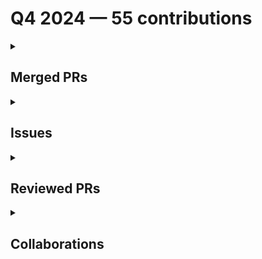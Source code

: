 # Q4 2024 — 55 contributions

<details>
  <summary><h2>Merged PRs</h2></summary>
<table style='width:100%; table-layout:fixed;'>
  <thead>
    <tr>
      <th style='width:5%;'>No.</th>
      <th style='width:20%;'>Project Name</th>
      <th style='width:20%;'>Title</th>
      <th style='width:35%;'>Description</th>
      <th style='width:20%;'>Date</th>
    </tr>
  </thead>
  <tbody>
    <tr>
      <td>1.</td>
      <td>Virtual-Coffee/virtualcoffee.io</td>
      <td><a href='https://github.com/Virtual-Coffee/virtualcoffee.io/pull/1308'>feat: Add January 2025 Challenge to the Website</a></td>
      <td>## Linked Issue

Closes #1307 

&lt;!--

If you have a pull request related to a current issue please link to that issue number.

That issue can be linked to the pull request by using the side panel in the Github UI or using the `#` symbol followed by the number of the associated issue.

To link a pull request to an issue to show that a fix is in progress and to automatically close the issue when someone merges the pull request, type the keyword &quot;Closes&quot; followed by a reference to the issue. For example, Closes #404 or Closes Virtual-Coffee/virtualcoffee.io/issues/404.

--&gt;

## Description

This PR adds January 2025 challenge (New Year, New Goal) to the website.

### Note:

Blog post link will be added once it's published on DEV. Currently, it's still a draft.

### Live Preview

**Monthly Challenge Homepage**

https://deploy-preview-1308--virtual-coffee-io.netlify.app/monthlychallenges

**January 2025 Page**

https://deploy-preview-1308--virtual-coffee-io.netlify.app/monthlychallenges/jan-2025

&lt;!--

A pull request description describes what constitutes the Pull Request and what changes you have made to the code.

It explains what you've done, including any code changes, configuration changes, migrations included, new APIs introduced, changes made to old APIs, any new workers/crons introduced in the system, copy changes, and so on. You get the gist.

A good description informs everyone that is reading it of the purpose of the pull request. This helps not just the current maintainers but anyone reading it now or in the future to understand your intent.

If the request is not complete but you want feedback use  Draft Pull Request option of the Pull request dropdown menu.

@mention individuals that you want to review the PR, and mention why. (“ @username I want to know what you think of this code.”)

--&gt;

## Methodology

&lt;!--

This section explains why the above changes were made.

Sometimes a developer feels that it's okay to write &quot;Business/Product requirement&quot; in the description. That's fine, but doing so defeats the purpose of this section.

If there is a better explanation as to why the changes were suggested, it's always good to attach a document reference link for that information.

A good &quot;Why&quot; section should explain the reasoning behind any changes.

--&gt;

## Code of Conduct

&gt; By submitting this pull request, you agree to follow our [Code of Conduct](https://virtualcoffee.io/code-of-conduct/)
</td>
      <td>2024-12-22</td>
    </tr>
    <tr>
      <td>2.</td>
      <td>Virtual-Coffee/virtualcoffee.io</td>
      <td><a href='https://github.com/Virtual-Coffee/virtualcoffee.io/pull/1303'>Add December 2024 newsletter to the website</a></td>
      <td>## Linked Issue

Closes #1301 

&lt;!--

If you have a pull request related to a current issue please link to that issue number.

That issue can be linked to the pull request by using the side panel in the Github UI or using the `#` symbol followed by the number of the associated issue.

To link a pull request to an issue to show that a fix is in progress and to automatically close the issue when someone merges the pull request, type the keyword &quot;Closes&quot; followed by a reference to the issue. For example, Closes #404 or Closes Virtual-Coffee/virtualcoffee.io/issues/404.

--&gt;

## Description

This PR adds December 2024 newsletter to the website and updates the data in the `newsletters.ts` file.

&lt;!--

A pull request description describes what constitutes the Pull Request and what changes you have made to the code.

It explains what you've done, including any code changes, configuration changes, migrations included, new APIs introduced, changes made to old APIs, any new workers/crons introduced in the system, copy changes, and so on. You get the gist.

A good description informs everyone that is reaading it of the purpose of the pull request. This helps not just the current maintainers but anyone reading it now or in the future to understand your intent.

If the request is not complete but you want feedback use  Draft Pull Request option of the Pull request dropdown menu.

@mention individuals that you want to review the PR, and mention why. (“ @username I want to know what you think of this code.”)

--&gt;

## Methodology

&lt;!--

This section explains why the above changes explained were done.

Sometimes a developer feels that it's okay to write &quot;Business/Product requirement&quot; in the description. That's fine, but doing so defeats the purpose of this section.

If there is a better explanation as to why the changes were suggested, it's always good to attach a document reference link for that information.

A good &quot;Why&quot; section should explain the reasoning behind any changes.

--&gt;

## Code of Conduct

&gt; By submitting this pull request, you agree to follow our [Code of Conduct](https://virtualcoffee.io/code-of-conduct/)
</td>
      <td>2024-12-11</td>
    </tr>
    <tr>
      <td>3.</td>
      <td>Virtual-Coffee/VC-Community-Docs</td>
      <td><a href='https://github.com/Virtual-Coffee/VC-Community-Docs/pull/451'>docs: Update the docs for "Blogging" challenge</a></td>
      <td>## Linked Issue

Closes #450 

&lt;!--

If you have a pull request related to a current issue please link to that issue number.

That issue can be linked to the pull request by using the side panel in the Github UI or using the `#` symbol followed by the number of the associated issue.

To link a pull request to an issue to show that a fix is in progress and to automatically close the issue when someone merges the pull request, type the keyword &quot;Closes&quot; followed by a reference to the issue. For example, Closes #404 or Closes Virtual-Coffee/virtualcoffee.io/issues/404.

--&gt;

## Description

This PR updates the documentation of &quot;Blogging&quot; challenge.

&lt;!--

A pull request description describes what constitutes the Pull Request and what changes you have made to the code.

It explains what you've done, including any code changes, configuration changes, migrations included, new APIs introduced, changes made to old APIs, any new workers/crons introduced in the system, copy changes, and so on. You get the gist.

A good description informs everyone that is reaading it of the purpose of the pull request. This helps not just the current maintainers but anyone reading it now or in the future to understand your intent.

If the request is not complete but you want feedback use  Draft Pull Request option of the Pull request dropdown menu.

@mention individuals that you want to review the PR, and mention why. (“ @username I want to know what you think of this code.”)

--&gt;

## Methodology

&lt;!--

This section explains why the above changes explained were done.

Sometimes a developer feels that it's okay to write &quot;Business/Product requirement&quot; in the description. That's fine, but doing so defeats the purpose of this section.

If there is a better explanation as to why the changes were suggested, it's always good to attach a document reference link for that information.

A good &quot;Why&quot; section should explain the reasoning behind any changes.

--&gt;

## Code of Conduct

&gt; By submitting this pull request, you agree to follow our [Code of Conduct](https://virtualcoffee.io/code-of-conduct/)
</td>
      <td>2024-12-11</td>
    </tr>
    <tr>
      <td>4.</td>
      <td>Virtual-Coffee/virtualcoffee.io</td>
      <td><a href='https://github.com/Virtual-Coffee/virtualcoffee.io/pull/1296'>feat: Add December 2024 Challenge to the Website</a></td>
      <td>## Linked Issue

Closes #1295 

&lt;!--

If you have a pull request related to a current issue please link to that issue number.

That issue can be linked to the pull request by using the side panel in the Github UI or using the `#` symbol followed by the number of the associated issue.

To link a pull request to an issue to show that a fix is in progress and to automatically close the issue when someone merges the pull request, type the keyword &quot;Closes&quot; followed by a reference to the issue. For example, Closes #404 or Closes Virtual-Coffee/virtualcoffee.io/issues/404.

--&gt;

## Description

This PR adds December 2024 challenge (Creative Community Challenge) to the website.

### Note:

Blog post link will be added once it's published on DEV. Currently, it's still a draft.

### Live Preview

**Monthly Challenge Homepage**

https://deploy-preview-1296--virtual-coffee-io.netlify.app/monthlychallenges

**December 2024 Page**

https://deploy-preview-1296--virtual-coffee-io.netlify.app/monthlychallenges/dec-2024

&lt;!--

A pull request description describes what constitutes the Pull Request and what changes you have made to the code.

It explains what you've done, including any code changes, configuration changes, migrations included, new APIs introduced, changes made to old APIs, any new workers/crons introduced in the system, copy changes, and so on. You get the gist.

A good description informs everyone that is reaading it of the purpose of the pull request. This helps not just the current maintainers but anyone reading it now or in the future to understand your intent.

If the request is not complete but you want feedback use  Draft Pull Request option of the Pull request dropdown menu.

@mention individuals that you want to review the PR, and mention why. (“ @username I want to know what you think of this code.”)

--&gt;

## Methodology

&lt;!--

This section explains why the above changes explained were done.

Sometimes a developer feels that it's okay to write &quot;Business/Product requirement&quot; in the description. That's fine, but doing so defeats the purpose of this section.

If there is a better explanation as to why the changes were suggested, it's always good to attach a document reference link for that information.

A good &quot;Why&quot; section should explain the reasoning behind any changes.

--&gt;

## Code of Conduct

&gt; By submitting this pull request, you agree to follow our [Code of Conduct](https://virtualcoffee.io/code-of-conduct/)
</td>
      <td>2024-11-29</td>
    </tr>
    <tr>
      <td>5.</td>
      <td>Virtual-Coffee/virtualcoffee.io</td>
      <td><a href='https://github.com/Virtual-Coffee/virtualcoffee.io/pull/1291'>Add November 2024 newsletter to the website</a></td>
      <td>## Linked Issue

Closes #1290 

&lt;!--

If you have a pull request related to a current issue please link to that issue number.

That issue can be linked to the pull request by using the side panel in the Github UI or using the `#` symbol followed by the number of the associated issue.

To link a pull request to an issue to show that a fix is in progress and to automatically close the issue when someone merges the pull request, type the keyword &quot;Closes&quot; followed by a reference to the issue. For example, Closes #404 or Closes Virtual-Coffee/virtualcoffee.io/issues/404.

--&gt;

## Description

This PR adds November 2024 newsletter to the website and updates the data in the `newsletters.ts` file.

&lt;!--

A pull request description describes what constitutes the Pull Request and what changes you have made to the code.

It explains what you've done, including any code changes, configuration changes, migrations included, new APIs introduced, changes made to old APIs, any new workers/crons introduced in the system, copy changes, and so on. You get the gist.

A good description informs everyone that is reaading it of the purpose of the pull request. This helps not just the current maintainers but anyone reading it now or in the future to understand your intent.

If the request is not complete but you want feedback use  Draft Pull Request option of the Pull request dropdown menu.

@mention individuals that you want to review the PR, and mention why. (“ @username I want to know what you think of this code.”)

--&gt;

## Methodology

&lt;!--

This section explains why the above changes explained were done.

Sometimes a developer feels that it's okay to write &quot;Business/Product requirement&quot; in the description. That's fine, but doing so defeats the purpose of this section.

If there is a better explanation as to why the changes were suggested, it's always good to attach a document reference link for that information.

A good &quot;Why&quot; section should explain the reasoning behind any changes.

--&gt;

## Code of Conduct

&gt; By submitting this pull request, you agree to follow our [Code of Conduct](https://virtualcoffee.io/code-of-conduct/)
</td>
      <td>2024-11-11</td>
    </tr>
    <tr>
      <td>6.</td>
      <td>Virtual-Coffee/VC-Community-Docs</td>
      <td><a href='https://github.com/Virtual-Coffee/VC-Community-Docs/pull/448'>docs: Update the docs for "VC Hacktoberfest Initiative" challenge</a></td>
      <td>## Linked Issue

Closes #447 

&lt;!--

If you have a pull request related to a current issue please link to that issue number.

That issue can be linked to the pull request by using the side panel in the Github UI or using the `#` symbol followed by the number of the associated issue.

To link a pull request to an issue to show that a fix is in progress and to automatically close the issue when someone merges the pull request, type the keyword &quot;Closes&quot; followed by a reference to the issue. For example, Closes #404 or Closes Virtual-Coffee/virtualcoffee.io/issues/404.

--&gt;

## Description

This PR updates the documentation of &quot;VC Hacktoberfest Initiative&quot; challenge.

&lt;!--

A pull request description describes what constitutes the Pull Request and what changes you have made to the code.

It explains what you've done, including any code changes, configuration changes, migrations included, new APIs introduced, changes made to old APIs, any new workers/crons introduced in the system, copy changes, and so on. You get the gist.

A good description informs everyone that is reaading it of the purpose of the pull request. This helps not just the current maintainers but anyone reading it now or in the future to understand your intent.

If the request is not complete but you want feedback use  Draft Pull Request option of the Pull request dropdown menu.

@mention individuals that you want to review the PR, and mention why. (“ @username I want to know what you think of this code.”)

--&gt;

## Methodology

&lt;!--

This section explains why the above changes explained were done.

Sometimes a developer feels that it's okay to write &quot;Business/Product requirement&quot; in the description. That's fine, but doing so defeats the purpose of this section.

If there is a better explanation as to why the changes were suggested, it's always good to attach a document reference link for that information.

A good &quot;Why&quot; section should explain the reasoning behind any changes.

--&gt;

## Code of Conduct

&gt; By submitting this pull request, you agree to follow our [Code of Conduct](https://virtualcoffee.io/code-of-conduct/)
</td>
      <td>2024-10-31</td>
    </tr>
    <tr>
      <td>7.</td>
      <td>Virtual-Coffee/VC-Community-Docs</td>
      <td><a href='https://github.com/Virtual-Coffee/VC-Community-Docs/pull/446'>docs: Update the facilitators docs</a></td>
      <td>## Linked Issue

Closes #438 

&lt;!--

If you have a pull request related to a current issue please link to that issue number.

That issue can be linked to the pull request by using the side panel in the Github UI or using the `#` symbol followed by the number of the associated issue.

To link a pull request to an issue to show that a fix is in progress and to automatically close the issue when someone merges the pull request, type the keyword &quot;Closes&quot; followed by a reference to the issue. For example, Closes #404 or Closes Virtual-Coffee/virtualcoffee.io/issues/404.

--&gt;

## Description

This PR updates the facilitator docs by updating the instructions to add challenge pages to the website.

&lt;!--

A pull request description describes what constitutes the Pull Request and what changes you have made to the code.

It explains what you've done, including any code changes, configuration changes, migrations included, new APIs introduced, changes made to old APIs, any new workers/crons introduced in the system, copy changes, and so on. You get the gist.

A good description informs everyone that is reaading it of the purpose of the pull request. This helps not just the current maintainers but anyone reading it now or in the future to understand your intent.

If the request is not complete but you want feedback use  Draft Pull Request option of the Pull request dropdown menu.

@mention individuals that you want to review the PR, and mention why. (“ @username I want to know what you think of this code.”)

--&gt;

## Methodology

&lt;!--

This section explains why the above changes explained were done.

Sometimes a developer feels that it's okay to write &quot;Business/Product requirement&quot; in the description. That's fine, but doing so defeats the purpose of this section.

If there is a better explanation as to why the changes were suggested, it's always good to attach a document reference link for that information.

A good &quot;Why&quot; section should explain the reasoning behind any changes.

--&gt;

## Code of Conduct

&gt; By submitting this pull request, you agree to follow our [Code of Conduct](https://virtualcoffee.io/code-of-conduct/)
</td>
      <td>2024-10-31</td>
    </tr>
    <tr>
      <td>8.</td>
      <td>Virtual-Coffee/VC-Community-Docs</td>
      <td><a href='https://github.com/Virtual-Coffee/VC-Community-Docs/pull/445'>docs: Update the docs for "Preptember" challenge</a></td>
      <td>## Linked Issue

Closes #444 

&lt;!--

If you have a pull request related to a current issue please link to that issue number.

That issue can be linked to the pull request by using the side panel in the Github UI or using the `#` symbol followed by the number of the associated issue.

To link a pull request to an issue to show that a fix is in progress and to automatically close the issue when someone merges the pull request, type the keyword &quot;Closes&quot; followed by a reference to the issue. For example, Closes #404 or Closes Virtual-Coffee/virtualcoffee.io/issues/404.

--&gt;

## Description

This PR updates the documentation for Preptember challenge.

&lt;!--

A pull request description describes what constitutes the Pull Request and what changes you have made to the code.

It explains what you've done, including any code changes, configuration changes, migrations included, new APIs introduced, changes made to old APIs, any new workers/crons introduced in the system, copy changes, and so on. You get the gist.

A good description informs everyone that is reaading it of the purpose of the pull request. This helps not just the current maintainers but anyone reading it now or in the future to understand your intent.

If the request is not complete but you want feedback use  Draft Pull Request option of the Pull request dropdown menu.

@mention individuals that you want to review the PR, and mention why. (“ @username I want to know what you think of this code.”)

--&gt;

## Methodology

&lt;!--

This section explains why the above changes explained were done.

Sometimes a developer feels that it's okay to write &quot;Business/Product requirement&quot; in the description. That's fine, but doing so defeats the purpose of this section.

If there is a better explanation as to why the changes were suggested, it's always good to attach a document reference link for that information.

A good &quot;Why&quot; section should explain the reasoning behind any changes.

--&gt;

## Code of Conduct

&gt; By submitting this pull request, you agree to follow our [Code of Conduct](https://virtualcoffee.io/code-of-conduct/)
</td>
      <td>2024-10-31</td>
    </tr>
    <tr>
      <td>9.</td>
      <td>Virtual-Coffee/VC-Community-Docs</td>
      <td><a href='https://github.com/Virtual-Coffee/VC-Community-Docs/pull/443'>docs: Add "Month of Feedback" challenge</a></td>
      <td>## Linked Issue

Closes #324 

&lt;!--

If you have a pull request related to a current issue please link to that issue number.

That issue can be linked to the pull request by using the side panel in the Github UI or using the `#` symbol followed by the number of the associated issue.

To link a pull request to an issue to show that a fix is in progress and to automatically close the issue when someone merges the pull request, type the keyword &quot;Closes&quot; followed by a reference to the issue. For example, Closes #404 or Closes Virtual-Coffee/virtualcoffee.io/issues/404.

--&gt;

## Description

This PR adds the documentation for the &quot;Month of Feedback&quot; challenge.

&lt;!--

A pull request description describes what constitutes the Pull Request and what changes you have made to the code.

It explains what you've done, including any code changes, configuration changes, migrations included, new APIs introduced, changes made to old APIs, any new workers/crons introduced in the system, copy changes, and so on. You get the gist.

A good description informs everyone that is reaading it of the purpose of the pull request. This helps not just the current maintainers but anyone reading it now or in the future to understand your intent.

If the request is not complete but you want feedback use  Draft Pull Request option of the Pull request dropdown menu.

@mention individuals that you want to review the PR, and mention why. (“ @username I want to know what you think of this code.”)

--&gt;

## Methodology

&lt;!--

This section explains why the above changes explained were done.

Sometimes a developer feels that it's okay to write &quot;Business/Product requirement&quot; in the description. That's fine, but doing so defeats the purpose of this section.

If there is a better explanation as to why the changes were suggested, it's always good to attach a document reference link for that information.

A good &quot;Why&quot; section should explain the reasoning behind any changes.

--&gt;

## Code of Conduct

&gt; By submitting this pull request, you agree to follow our [Code of Conduct](https://virtualcoffee.io/code-of-conduct/)
</td>
      <td>2024-10-30</td>
    </tr>
    <tr>
      <td>10.</td>
      <td>Virtual-Coffee/VC-Community-Docs</td>
      <td><a href='https://github.com/Virtual-Coffee/VC-Community-Docs/pull/442'>docs: Add "Pairing" challenge</a></td>
      <td>## Linked Issue

Relates to #324 

&lt;!--

If you have a pull request related to a current issue please link to that issue number.

That issue can be linked to the pull request by using the side panel in the Github UI or using the `#` symbol followed by the number of the associated issue.

To link a pull request to an issue to show that a fix is in progress and to automatically close the issue when someone merges the pull request, type the keyword &quot;Closes&quot; followed by a reference to the issue. For example, Closes #404 or Closes Virtual-Coffee/virtualcoffee.io/issues/404.

--&gt;

## Description

This PR adds the documentation for the &quot;Pairing&quot; challenge.

&lt;!--

A pull request description describes what constitutes the Pull Request and what changes you have made to the code.

It explains what you've done, including any code changes, configuration changes, migrations included, new APIs introduced, changes made to old APIs, any new workers/crons introduced in the system, copy changes, and so on. You get the gist.

A good description informs everyone that is reaading it of the purpose of the pull request. This helps not just the current maintainers but anyone reading it now or in the future to understand your intent.

If the request is not complete but you want feedback use  Draft Pull Request option of the Pull request dropdown menu.

@mention individuals that you want to review the PR, and mention why. (“ @username I want to know what you think of this code.”)

--&gt;

## Methodology

&lt;!--

This section explains why the above changes explained were done.

Sometimes a developer feels that it's okay to write &quot;Business/Product requirement&quot; in the description. That's fine, but doing so defeats the purpose of this section.

If there is a better explanation as to why the changes were suggested, it's always good to attach a document reference link for that information.

A good &quot;Why&quot; section should explain the reasoning behind any changes.

--&gt;

## Code of Conduct

&gt; By submitting this pull request, you agree to follow our [Code of Conduct](https://virtualcoffee.io/code-of-conduct/)
</td>
      <td>2024-10-30</td>
    </tr>
    <tr>
      <td>11.</td>
      <td>Virtual-Coffee/VC-Community-Docs</td>
      <td><a href='https://github.com/Virtual-Coffee/VC-Community-Docs/pull/441'>docs: Add "Creating Audio/Visual Content" challenge</a></td>
      <td>## Linked Issue

Relates to #324

&lt;!--

If you have a pull request related to a current issue please link to that issue number.

That issue can be linked to the pull request by using the side panel in the Github UI or using the `#` symbol followed by the number of the associated issue.

To link a pull request to an issue to show that a fix is in progress and to automatically close the issue when someone merges the pull request, type the keyword &quot;Closes&quot; followed by a reference to the issue. For example, Closes #404 or Closes Virtual-Coffee/virtualcoffee.io/issues/404.

--&gt;

## Description

This PR adds the documentation for the &quot;Creating Audio/Visual Content&quot; challenge.

&lt;!--

A pull request description describes what constitutes the Pull Request and what changes you have made to the code.

It explains what you've done, including any code changes, configuration changes, migrations included, new APIs introduced, changes made to old APIs, any new workers/crons introduced in the system, copy changes, and so on. You get the gist.

A good description informs everyone that is reaading it of the purpose of the pull request. This helps not just the current maintainers but anyone reading it now or in the future to understand your intent.

If the request is not complete but you want feedback use  Draft Pull Request option of the Pull request dropdown menu.

@mention individuals that you want to review the PR, and mention why. (“ @username I want to know what you think of this code.”)

--&gt;

## Methodology

&lt;!--

This section explains why the above changes explained were done.

Sometimes a developer feels that it's okay to write &quot;Business/Product requirement&quot; in the description. That's fine, but doing so defeats the purpose of this section.

If there is a better explanation as to why the changes were suggested, it's always good to attach a document reference link for that information.

A good &quot;Why&quot; section should explain the reasoning behind any changes.

--&gt;

## Code of Conduct

&gt; By submitting this pull request, you agree to follow our [Code of Conduct](https://virtualcoffee.io/code-of-conduct/)
</td>
      <td>2024-10-30</td>
    </tr>
    <tr>
      <td>12.</td>
      <td>Virtual-Coffee/VC-Community-Docs</td>
      <td><a href='https://github.com/Virtual-Coffee/VC-Community-Docs/pull/440'>docs: Add "Mid-Year Check-In" challenge</a></td>
      <td>## Linked Issue

Relates to #324 

&lt;!--

If you have a pull request related to a current issue please link to that issue number.

That issue can be linked to the pull request by using the side panel in the Github UI or using the `#` symbol followed by the number of the associated issue.

To link a pull request to an issue to show that a fix is in progress and to automatically close the issue when someone merges the pull request, type the keyword &quot;Closes&quot; followed by a reference to the issue. For example, Closes #404 or Closes Virtual-Coffee/virtualcoffee.io/issues/404.

--&gt;

## Description

This PR adds the documentation for the &quot;Mid-Year Check-In&quot; challenge.

&lt;!--

A pull request description describes what constitutes the Pull Request and what changes you have made to the code.

It explains what you've done, including any code changes, configuration changes, migrations included, new APIs introduced, changes made to old APIs, any new workers/crons introduced in the system, copy changes, and so on. You get the gist.

A good description informs everyone that is reaading it of the purpose of the pull request. This helps not just the current maintainers but anyone reading it now or in the future to understand your intent.

If the request is not complete but you want feedback use  Draft Pull Request option of the Pull request dropdown menu.

@mention individuals that you want to review the PR, and mention why. (“ @username I want to know what you think of this code.”)

--&gt;

## Methodology

&lt;!--

This section explains why the above changes explained were done.

Sometimes a developer feels that it's okay to write &quot;Business/Product requirement&quot; in the description. That's fine, but doing so defeats the purpose of this section.

If there is a better explanation as to why the changes were suggested, it's always good to attach a document reference link for that information.

A good &quot;Why&quot; section should explain the reasoning behind any changes.

--&gt;

## Code of Conduct

&gt; By submitting this pull request, you agree to follow our [Code of Conduct](https://virtualcoffee.io/code-of-conduct/)
</td>
      <td>2024-10-30</td>
    </tr>
    <tr>
      <td>13.</td>
      <td>Virtual-Coffee/virtualcoffee.io</td>
      <td><a href='https://github.com/Virtual-Coffee/virtualcoffee.io/pull/1286'>feat: Add November 2024 Challenge to the Website</a></td>
      <td>## Linked Issue

Closes #1285 

&lt;!--

If you have a pull request related to a current issue please link to that issue number.

That issue can be linked to the pull request by using the side panel in the Github UI or using the `#` symbol followed by the number of the associated issue.

To link a pull request to an issue to show that a fix is in progress and to automatically close the issue when someone merges the pull request, type the keyword &quot;Closes&quot; followed by a reference to the issue. For example, Closes #404 or Closes Virtual-Coffee/virtualcoffee.io/issues/404.

--&gt;

## Description

This PR adds November 2024 challenge (Blogging Challenge) to the website.

### Live Preview

**Challenge Homepage**

https://deploy-preview-1286--virtual-coffee-io.netlify.app/monthlychallenges

**Challenge Page**

https://deploy-preview-1286--virtual-coffee-io.netlify.app/monthlychallenges/nov-2024

&lt;!--

A pull request description describes what constitutes the Pull Request and what changes you have made to the code.

It explains what you've done, including any code changes, configuration changes, migrations included, new APIs introduced, changes made to old APIs, any new workers/crons introduced in the system, copy changes, and so on. You get the gist.

A good description informs everyone that is reaading it of the purpose of the pull request. This helps not just the current maintainers but anyone reading it now or in the future to understand your intent.

If the request is not complete but you want feedback use  Draft Pull Request option of the Pull request dropdown menu.

@mention individuals that you want to review the PR, and mention why. (“ @username I want to know what you think of this code.”)

--&gt;

## Methodology

&lt;!--

This section explains why the above changes explained were done.

Sometimes a developer feels that it's okay to write &quot;Business/Product requirement&quot; in the description. That's fine, but doing so defeats the purpose of this section.

If there is a better explanation as to why the changes were suggested, it's always good to attach a document reference link for that information.

A good &quot;Why&quot; section should explain the reasoning behind any changes.

--&gt;

## Code of Conduct

&gt; By submitting this pull request, you agree to follow our [Code of Conduct](https://virtualcoffee.io/code-of-conduct/)
</td>
      <td>2024-10-29</td>
    </tr>
    <tr>
      <td>14.</td>
      <td>mautic/low-no-code</td>
      <td><a href='https://github.com/mautic/low-no-code/pull/81'>feat: Add Ayu Adiati's contribution to 2024.md</a></td>
      <td>## Description

This PR adds Ayu Adiati's contribution of updating the content on the communication channels page.

## Linked Issue

Closes #25 </td>
      <td>2024-10-28</td>
    </tr>
    <tr>
      <td>15.</td>
      <td>Virtual-Coffee/virtualcoffee.io</td>
      <td><a href='https://github.com/Virtual-Coffee/virtualcoffee.io/pull/1275'>Add October 2024 newsletter to the website</a></td>
      <td>## Linked Issue

Closes #1274 

&lt;!--

If you have a pull request related to a current issue please link to that issue number.

That issue can be linked to the pull request by using the side panel in the Github UI or using the `#` symbol followed by the number of the associated issue.

To link a pull request to an issue to show that a fix is in progress and to automatically close the issue when someone merges the pull request, type the keyword &quot;Closes&quot; followed by a reference to the issue. For example, Closes #404 or Closes Virtual-Coffee/virtualcoffee.io/issues/404.

--&gt;

## Description

This PR adds October 2024 newsletter to the website and updates the data in the `newsletters.ts` file.

&lt;!--

A pull request description describes what constitutes the Pull Request and what changes you have made to the code.

It explains what you've done, including any code changes, configuration changes, migrations included, new APIs introduced, changes made to old APIs, any new workers/crons introduced in the system, copy changes, and so on. You get the gist.

A good description informs everyone that is reaading it of the purpose of the pull request. This helps not just the current maintainers but anyone reading it now or in the future to understand your intent.

If the request is not complete but you want feedback use  Draft Pull Request option of the Pull request dropdown menu.

@mention individuals that you want to review the PR, and mention why. (“ @username I want to know what you think of this code.”)

--&gt;

## Methodology

&lt;!--

This section explains why the above changes explained were done.

Sometimes a developer feels that it's okay to write &quot;Business/Product requirement&quot; in the description. That's fine, but doing so defeats the purpose of this section.

If there is a better explanation as to why the changes were suggested, it's always good to attach a document reference link for that information.

A good &quot;Why&quot; section should explain the reasoning behind any changes.

--&gt;

## Code of Conduct

&gt; By submitting this pull request, you agree to follow our [Code of Conduct](https://virtualcoffee.io/code-of-conduct/)
</td>
      <td>2024-10-17</td>
    </tr>
    <tr>
      <td>16.</td>
      <td>Virtual-Coffee/virtualcoffee.io</td>
      <td><a href='https://github.com/Virtual-Coffee/virtualcoffee.io/pull/1269'>feat: Add Hacktoberfest 2024 badge</a></td>
      <td>## Linked Issue

#1240

&lt;!--

If you have a pull request related to a current issue please link to that issue number.

That issue can be linked to the pull request by using the side panel in the Github UI or using the `#` symbol followed by the number of the associated issue.

To link a pull request to an issue to show that a fix is in progress and to automatically close the issue when someone merges the pull request, type the keyword &quot;Closes&quot; followed by a reference to the issue. For example, Closes #404 or Closes Virtual-Coffee/virtualcoffee.io/issues/404.

--&gt;

## Description

This PR adds Hacktoberfest 2024 badge to Ayu Adiati's profile.

&lt;!--

A pull request description describes what constitutes the Pull Request and what changes you have made to the code.

It explains what you've done, including any code changes, configuration changes, migrations included, new APIs introduced, changes made to old APIs, any new workers/crons introduced in the system, copy changes, and so on. You get the gist.

A good description informs everyone that is reaading it of the purpose of the pull request. This helps not just the current maintainers but anyone reading it now or in the future to understand your intent.

If the request is not complete but you want feedback use  Draft Pull Request option of the Pull request dropdown menu.

@mention individuals that you want to review the PR, and mention why. (“ @username I want to know what you think of this code.”)

--&gt;

## Methodology

&lt;!--

This section explains why the above changes explained were done.

Sometimes a developer feels that it's okay to write &quot;Business/Product requirement&quot; in the description. That's fine, but doing so defeats the purpose of this section.

If there is a better explanation as to why the changes were suggested, it's always good to attach a document reference link for that information.

A good &quot;Why&quot; section should explain the reasoning behind any changes.

--&gt;

## Code of Conduct

&gt; By submitting this pull request, you agree to follow our [Code of Conduct](https://virtualcoffee.io/code-of-conduct/)
</td>
      <td>2024-10-10</td>
    </tr>
    <tr>
      <td>17.</td>
      <td>Virtual-Coffee/virtualcoffee.io</td>
      <td><a href='https://github.com/Virtual-Coffee/virtualcoffee.io/pull/1239'>fix: Update Slack channels for VCHI in the challenge page</a></td>
      <td>## Linked Issue

Fixes #1238 

&lt;!--

If you have a pull request related to a current issue please link to that issue number.

That issue can be linked to the pull request by using the side panel in the Github UI or using the `#` symbol followed by the number of the associated issue.

To link a pull request to an issue to show that a fix is in progress and to automatically close the issue when someone merges the pull request, type the keyword &quot;Closes&quot; followed by a reference to the issue. For example, Closes #404 or Closes Virtual-Coffee/virtualcoffee.io/issues/404.

--&gt;

## Description

This PR updates Slack channels that we will use during VCHI challenge.

&lt;!--

A pull request description describes what constitutes the Pull Request and what changes you have made to the code.

It explains what you've done, including any code changes, configuration changes, migrations included, new APIs introduced, changes made to old APIs, any new workers/crons introduced in the system, copy changes, and so on. You get the gist.

A good description informs everyone that is reaading it of the purpose of the pull request. This helps not just the current maintainers but anyone reading it now or in the future to understand your intent.

If the request is not complete but you want feedback use  Draft Pull Request option of the Pull request dropdown menu.

@mention individuals that you want to review the PR, and mention why. (“ @username I want to know what you think of this code.”)

--&gt;

## Methodology

&lt;!--

This section explains why the above changes explained were done.

Sometimes a developer feels that it's okay to write &quot;Business/Product requirement&quot; in the description. That's fine, but doing so defeats the purpose of this section.

If there is a better explanation as to why the changes were suggested, it's always good to attach a document reference link for that information.

A good &quot;Why&quot; section should explain the reasoning behind any changes.

--&gt;

## Code of Conduct

&gt; By submitting this pull request, you agree to follow our [Code of Conduct](https://virtualcoffee.io/code-of-conduct/)
</td>
      <td>2024-10-02</td>
    </tr>
  </tbody>
</table>
</details>

<details>
  <summary><h2>Issues</h2></summary>
<table style='width:100%; table-layout:fixed;'>
  <thead>
    <tr>
      <th style='width:5%;'>No.</th>
      <th style='width:20%;'>Project Name</th>
      <th style='width:20%;'>Title</th>
      <th style='width:35%;'>Description</th>
      <th style='width:20%;'>Date</th>
    </tr>
  </thead>
  <tbody>
    <tr>
      <td>1.</td>
      <td>Virtual-Coffee/VC-Community-Docs</td>
      <td><a href='https://github.com/Virtual-Coffee/VC-Community-Docs/issues/456'>Fix: Markdown and structure for monthly challenge docs </a></td>
      <td>## Description

As our docs for monthly challenges is getting longer, it needs to have more structure and follow the best practice of Markdown. Also, they start to throw Markdown warnings on VSCode.

## Suggested Solution

- Fix the Markdown as much as possible to follow the best practice.
- Fix the structure of the whole monthly challenge docs to get it ready for Docusaurus.</td>
      <td>2024-12-23</td>
    </tr>
    <tr>
      <td>2.</td>
      <td>Virtual-Coffee/VC-Community-Docs</td>
      <td><a href='https://github.com/Virtual-Coffee/VC-Community-Docs/issues/455'>Add maintainers responsibilities to the README </a></td>
      <td>### Is there an existing issue for this?

- [X] I have searched the existing issues

### Context for documentation change

Based on the last townhall meeting, there are changes in the maintainers responsibilities. We've announced this on townhall and Slack, but it will be helpful if we add these to our docs.

### Proposed solution

Add maintainers duty and responsibilities to the README. I'm thinking to adjust the structure as below:

```markdown
# Virtual Coffee Community Building Resources
    ## About Virtual Coffee
    ## Maintainers
    ## Team Leads
    ## Quick Links
```

The rest will remain the same.

### Resources that can help

_No response_

### Collaborators

@Virtual-Coffee/maintainers any thoughts on this?

### Code of Conduct

- [X] I've read the Code of Conduct and understand my responsibilities as a member of the Virtual Coffee community</td>
      <td>2024-12-23</td>
    </tr>
    <tr>
      <td>3.</td>
      <td>Virtual-Coffee/VC-Community-Docs</td>
      <td><a href='https://github.com/Virtual-Coffee/VC-Community-Docs/issues/454'>Feat: Add Docusaurus</a></td>
      <td>## Description

As per conversation with @BekahHW, it'd be great to have our community docs live in a documentation platform, such as [Docusaurus](https://docusaurus.io/). This way, our docs can have more structure, and it would be easy to access by members and public. Eventually, we will link this to our website for more expose.

The reason of using Docusaurus is it has regular updates, it's been used by many big projects, and it has a strong community in case we need more information.

## Suggested Solution

Install and add content to Docusaurus.</td>
      <td>2024-12-23</td>
    </tr>
    <tr>
      <td>4.</td>
      <td>Virtual-Coffee/virtualcoffee.io</td>
      <td><a href='https://github.com/Virtual-Coffee/virtualcoffee.io/issues/1309'>Bug: Local preview for resources leads to 404 </a></td>
      <td>### Is there an existing issue for this?

- [X] I have searched the existing issues

### What happened?

When navigating between pages locally in the resources, they all lead to 404.

This happens because the link should be `http://localhost:9000/resources/{page}`. However, as resources lives in the `content` folder, whenever we navigate to a page, the link will go to `http://localhost:9000/content/resources/{page}`.

I attached here the screen recording of local preview.

**Note:** Please be informed that this only happens for the `resources` folder. It doesn't affect the `members` and `newsletters` folders that also live in the `content` folder. 

### Steps To Reproduce

1. Run the project locally with `pnpm dev`.
2. Once it's ready, go to `http://localhost:9000/resources`.
3. Click the link to any page to open it.
4. You will get 404.

### What browsers are you seeing the problem on?

Chrome

### Environment

```markdown
- OS:
- Node:
- pnpm:
```


### Anything else?


https://github.com/user-attachments/assets/ae4d3333-f8f3-4d2d-bd4e-62d428da071b



### Code of Conduct

- [X] I've read the Code of Conduct and understand my responsibilities as a member of the Virtual Coffee community</td>
      <td>2024-12-23</td>
    </tr>
    <tr>
      <td>5.</td>
      <td>Virtual-Coffee/virtualcoffee.io</td>
      <td><a href='https://github.com/Virtual-Coffee/virtualcoffee.io/issues/1307'>Add January 2025 Challenge to the Website </a></td>
      <td>The January monthly challenge is the &quot;New Year, New Goal&quot;. We need to change the monthly challenge page of the site.</td>
      <td>2024-12-22</td>
    </tr>
    <tr>
      <td>6.</td>
      <td>Virtual-Coffee/virtualcoffee.io</td>
      <td><a href='https://github.com/Virtual-Coffee/virtualcoffee.io/issues/1301'>Add December 2024 newsletter to the website</a></td>
      <td>## Description

Every month, we try to get the newsletter up on the site within a week of emailing it. Currently, we're moving them over &quot;by hand.&quot;

## Steps to Update

In the code base, navigate to `content &gt; newsletters` and create a new file `2024-12.jsx`.
You can look at the existing newsletters as a template.

Make sure to add it to the index by following the steps in the [&quot;Newsletters&quot; section in our README](https://github.com/Virtual-Coffee/virtualcoffee.io#newsletters) and update the content accordingly based on our email newsletter.
</td>
      <td>2024-12-11</td>
    </tr>
    <tr>
      <td>7.</td>
      <td>Virtual-Coffee/VC-Community-Docs</td>
      <td><a href='https://github.com/Virtual-Coffee/VC-Community-Docs/issues/450'>docs: Update the November 2024 challenge documentation</a></td>
      <td>As the November 2024 challenge has ended, we need to update the documentation.</td>
      <td>2024-12-11</td>
    </tr>
    <tr>
      <td>8.</td>
      <td>Virtual-Coffee/virtualcoffee.io</td>
      <td><a href='https://github.com/Virtual-Coffee/virtualcoffee.io/issues/1295'>Add December 2024 Challenge to the Website</a></td>
      <td>The December monthly challenge is the &quot;Creative Community Challenge&quot;. We need to change the monthly challenge page of the site.</td>
      <td>2024-11-29</td>
    </tr>
    <tr>
      <td>9.</td>
      <td>Virtual-Coffee/virtualcoffee.io</td>
      <td><a href='https://github.com/Virtual-Coffee/virtualcoffee.io/issues/1290'>Add November 2024 newsletter to the website</a></td>
      <td>## Description

Every month, we try to get the newsletter up on the site within a week of emailing it. Currently, we're moving them over &quot;by hand.&quot;

## Steps to Update

In the code base, navigate to `content &gt; newsletters` and create a new file `2024-11.jsx`.
You can look at the existing newsletters as a template.

Make sure to add it to the index by following the steps in the [&quot;Newsletters&quot; section in our README](https://github.com/Virtual-Coffee/virtualcoffee.io#newsletters) and update the content accordingly based on our email newsletter.
</td>
      <td>2024-11-11</td>
    </tr>
    <tr>
      <td>10.</td>
      <td>mautic/user-documentation</td>
      <td><a href='https://github.com/mautic/user-documentation/issues/343'>Some instructions in the "Making a PR" section on README are inline</a></td>
      <td>## Description

The instructions to make a PR in the &quot;Making a PR&quot; section on README starts from step 7 are inline. This makes people difficult to understand the instructions.

## Suggested Solution

Fix the steps to be ordered list, as line 1 - 6.</td>
      <td>2024-11-08</td>
    </tr>
    <tr>
      <td>11.</td>
      <td>Virtual-Coffee/VC-Community-Docs</td>
      <td><a href='https://github.com/Virtual-Coffee/VC-Community-Docs/issues/447'>docs: Update the October 2024 challenge documentation</a></td>
      <td>## Description

As the October 2024 challenge has ended, we need to update the documentation.</td>
      <td>2024-10-31</td>
    </tr>
    <tr>
      <td>12.</td>
      <td>Virtual-Coffee/VC-Community-Docs</td>
      <td><a href='https://github.com/Virtual-Coffee/VC-Community-Docs/issues/444'>docs: Update the September 2024 challenge documentation</a></td>
      <td>## Description

As the September 2024 challenge has ended, we need to update the documentation.</td>
      <td>2024-10-30</td>
    </tr>
    <tr>
      <td>13.</td>
      <td>Virtual-Coffee/virtualcoffee.io</td>
      <td><a href='https://github.com/Virtual-Coffee/virtualcoffee.io/issues/1285'>Add November 2024 Challenge to the Website</a></td>
      <td>The November monthly challenge is &quot;Blogging Challenge&quot; and we need to change the monthly challenge page of the site.</td>
      <td>2024-10-28</td>
    </tr>
    <tr>
      <td>14.</td>
      <td>Virtual-Coffee/virtualcoffee.io</td>
      <td><a href='https://github.com/Virtual-Coffee/virtualcoffee.io/issues/1274'>Add October 2024 newsletter to the website</a></td>
      <td>## Description

Every month, we try to get the newsletter up on the site within a week of emailing it. Currently, we're moving them over &quot;by hand.&quot;

## Steps to Update

In the code base, navigate to `content &gt; newsletters` and create a new file `2024-10.jsx`.
You can look at the existing newsletters as a template.

Make sure to add it to the index by following the steps in the [&quot;Newsletters&quot; section in our README](https://github.com/Virtual-Coffee/virtualcoffee.io#newsletters) and update the content accordingly based on our email newsletter.
</td>
      <td>2024-10-17</td>
    </tr>
    <tr>
      <td>15.</td>
      <td>OpenSource-Communities/guestbook</td>
      <td><a href='https://github.com/OpenSource-Communities/guestbook/issues/521'>Docs: Add information to write PR details </a></td>
      <td>&gt; [!IMPORTANT]
&gt; If you've worked on any issue and/or an issue with `good first issue` label in any of our [community repositories](https://docs.opensauced.pizza/contributing/opensauced-maintainers-guide/community-maintainers-guide/#opensauced-community-repositories) before, please refrain from taking this issue.
&gt; We may remove you from the assignees and not accept your pull request if you choose to proceed.

## Description

We see some contributors wrote their PR description and/or related issue in the comments, which are hidden in preview mode. This causes maintainers and the bot don't see this info when they review the PR. We need to add information to write PR details outside the comments in the PR template.

Another thing is some contributors use the example issue number in the comment and not their own. We need to clarify this.

## Suggested Solution

Below are the lines that need to be updated and how they need to be updated.

- [ ] https://github.com/open-sauced/guestbook/blob/90b5a328a17e396157a217ee67b7882bb617a098/.github/PULL_REQUEST_TEMPLATE.md?plain=1#L5-L8

   ```markdown
   &lt;!--
   Please do not leave this blank. Add your description **below** this line and **outside** of the comment tags.
   For example: This PR adds &lt;your-github-username&gt; as a contributor.
   --&gt;
   ```

- [ ]  https://github.com/open-sauced/guestbook/blob/90b5a328a17e396157a217ee67b7882bb617a098/.github/PULL_REQUEST_TEMPLATE.md?plain=1#L17-L20

   ```markdown
   &lt;!-- 
   Add your related issue **below** this line and **outside** of the comment tags.

   Please use this format to link your issue: Closes #XXX.
   Change &quot;XXX&quot; to your issue number that you can find next to your issue's title.
   
   More information about link issue: https://docs.github.com/en/free-pro-team@latest/github/managing-your-work-on-github/linking-a-pull-request-to-an-issue#linking-a-pull-request-to-an-issue-using-a-keyword 
   --&gt;
</td>
      <td>2024-10-12</td>
    </tr>
    <tr>
      <td>16.</td>
      <td>Virtual-Coffee/virtualcoffee.io</td>
      <td><a href='https://github.com/Virtual-Coffee/virtualcoffee.io/issues/1238'>fix: Slack channel(s) for October challenge</a></td>
      <td>### Is there an existing issue for this?

- [X] I have searched the existing issues

### Type of Change

Edit/Clarification on existing content

### URL of existing page

https://virtualcoffee.io/monthlychallenges/oct-2024

### Context for content change

We will use `#hacktoberfest` channel on Slack for the VCHI instead of `#open-source`.

### Proposed solution

_No response_

### Resources that can help

_No response_

### Collaborators

_No response_

### Code of Conduct

- [X] I've read the Code of Conduct and understand my responsibilities as a member of the Virtual Coffee community</td>
      <td>2024-10-02</td>
    </tr>
  </tbody>
</table>
</details>

<details>
  <summary><h2>Reviewed PRs</h2></summary>
No contribution in this quarter.
</details>

<details>
  <summary><h2>Collaborations</h2></summary>
<table style='width:100%; table-layout:fixed;'>
  <thead>
    <tr>
      <th style='width:5%;'>No.</th>
      <th style='width:20%;'>Project Name</th>
      <th style='width:20%;'>Title</th>
      <th style='width:35%;'>Description</th>
      <th style='width:20%;'>Date</th>
    </tr>
  </thead>
  <tbody>
    <tr>
      <td>1.</td>
      <td>OpenSource-Communities/intro</td>
      <td><a href='https://github.com/OpenSource-Communities/intro/issues/252'>Feature: We Can Add A Repo To Interactive Learning And Also Add Github Action And Use Of Codespaces How it work</a></td>
      <td>### Suggested solution

_No response_</td>
      <td>2024-12-23</td>
    </tr>
    <tr>
      <td>2.</td>
      <td>open-sauced/docs</td>
      <td><a href='https://github.com/open-sauced/docs/issues/424'>Feature: typescript support for codebase</a></td>
      <td>### Suggested solution

_No response_</td>
      <td>2024-12-18</td>
    </tr>
    <tr>
      <td>3.</td>
      <td>OpenSource-Communities/intro</td>
      <td><a href='https://github.com/OpenSource-Communities/intro/issues/248'>Feature: Forking feature can be added in documentation for learners.</a></td>
      <td>### Suggested solution

I would also suggest including in the documentation that while creating a new repository is recommended for open source contributions, forking the repository can remain an option as well. This approach offers flexibility for contributors and encourages collaboration. Also I think the documentation could be left open to contribute for better suggestions.</td>
      <td>2024-12-22</td>
    </tr>
    <tr>
      <td>4.</td>
      <td>mautic/low-no-code</td>
      <td><a href='https://github.com/mautic/low-no-code/issues/25'>[Content] Review and update the content on the communication channels page</a></td>
      <td>This issue has a corresponding Jira ticket here: https://mautic.atlassian.net/browse/WR-173. Ping us in #hacktoberfest if you need inviting to Jira. The content is written below.

You will find the wireframes for the new website at https://www.figma.com/design/OIqb9D6IT3mOP2HjqlZ230/Mautic.org-website-wireframe?node-id=71-267&t=wmMT8GYs1z5xCZuH-1 which shows the kinds of blocks (far right) and layouts we have available. There is one specifically for community, so we need to write the content and decide if this layout will work for what we want to see on the page.

This page is intended to explain to people how they can engage with the Mautic project and community. It will be a sub-page of the Community page (see #6) so you should align closely with the person working on that task so that there's some continuity between the two.

If you'd like to make a mockup on Figma / Canva / Whatever to show the web team how you'd like this page to look (e.g. if you want to use images, layouts etc), please do (and share it with us in the issue comments).

Copied below from the Jira issue:

This issue relates to updating the content for Communication channels, which you can find at https://www.mautic.org/community/get-involved/communication-channels. If there are any comments from the team they will be found below.

The link for writing the updated content can be found at https://docs.google.com/document/d/1sDNStEJ1kmuop0Emobs-gAjRI6Nioz65TVQoZYw1lk0/edit?usp=drivesdk.

Thanks for your help!</td>
      <td>2024-11-13</td>
    </tr>
    <tr>
      <td>5.</td>
      <td>open-sauced/docs</td>
      <td><a href='https://github.com/open-sauced/docs/issues/405'>Bug: Add truncate to blog posts</a></td>
      <td>### Describe the bug

When we started using docusaurus as our community blog, truncate wasn't added to some of the posts. Everything before truncate is visible on the page, with  Read more to open the full post. 

We need to add this to the following posts:

- [ ] &quot;blog/2024/2024-04-16-creating-an-og-image-using-react-and-netlify-edge-functions.md&quot;
- [ ] &quot;blog/2024/2024-04-02-form-and-function-how-i-lost-my-submit-button-got-it-back.md&quot;
- [ ] &quot;blog/2024/2024-03-14-stuck-in-the-middle-with-you-an-intro-to-middleware.md&quot;
- [ ] &quot;blog/2024/2024-02-06-challenging-the-skeptics-unveiling-the-undeniable-goodness-of-tailwind-css.md&quot;
- [ ] &quot;blog/2024/2024-01-23-the-native-browser-dialog-element.md&quot;
- [ ] &quot;blog/2023/2023-12-14-migrating-from-jest-to-vitest-for-your-react-application.md&quot;
- [ ] &quot;blog/2023/2023-11-14-boost-productivity-with-the-github-cli.md&quot;
- [ ] &quot;blog/2023/2023-10-31-github-actions-a-maintainers-best-friend.md&quot;
- [ ] &quot;blog/2023/2023-09-21-supercharge-your-repository-with-code-owners.md&quot;


### Steps to reproduce

1. For each of those, we need to add `&lt;!-- truncate --&gt;` after the first or second paragraph. You should add it where it makes sense to cut off the text, giving the reader enough information to understand what the blog post is about and interested in reading more. Here's an example:


&gt; We've talked a lot about the challenges of being a maintainer, especially a solo maintainer. But like I say in our recent [newsletter](https://news.opensauced.pizza/why-open-source-is-a-team-sport/), open source is a team sport. But finding the right teammates can be a tricky situation as well. You might not get it right all of the time. And that's ok. Taking steps to make sure you and your project stay healthy can help to create a smoother and more rewarding open source experience. In this blog post, I'll provide a checklist and examples to help you build and manage an effective team for your open source project.
&gt;
&gt; `&lt;!-- truncate --&gt;`



</td>
      <td>2024-10-28</td>
    </tr>
    <tr>
      <td>6.</td>
      <td>OpenSource-Communities/intro</td>
      <td><a href='https://github.com/OpenSource-Communities/intro/issues/243'>Bug: Misaligned Buttons in Course Cards on the Homepage Due to Varying Content Length</a></td>
      <td>### Describe the bug

The buttons &quot;Start the Intro to Open Source Course&quot; and &quot;Start the Becoming a Maintainer Course&quot; are misaligned in the card components. The button in the &quot;Becoming a Maintainer&quot; card appears higher than the button in the &quot;Intro to Open Source Course&quot; card due to differences in the content length of the two cards. This creates an inconsistent user experience and disrupts the visual layout of the page.
![Before](https://github.com/user-attachments/assets/3e34b3f3-f8c5-48da-8963-c257f58e6a12)


### Steps to reproduce

1. Navigate to the page that displays both the &quot;Intro to Open Source Course&quot; and &quot;Becoming a Maintainer Course&quot; cards.
2. Observe that the &quot;Becoming a Maintainer&quot; card has less content compared to the &quot;Intro to Open Source Course&quot; card.
3. Notice that the button for &quot;Start the Becoming a Maintainer Course&quot; is positioned higher than the button for &quot;Start the Intro to Open Source Course.&quot;
4. The misalignment becomes more evident on varying screen sizes.</td>
      <td>2024-10-24</td>
    </tr>
    <tr>
      <td>7.</td>
      <td>OpenSource-Communities/intro</td>
      <td><a href='https://github.com/OpenSource-Communities/intro/issues/241'>Bug : Broken "Edit the Page" Link on Intro to OSS Page</a></td>
      <td>### Describe the bug

### Expected Behavior
The link should redirect to the correct file for editing in the repository, allowing users to contribute to the documentation.

### Actual Behavior
The link leads to a 404 Not Found error, preventing access to the intended editing page.


### Steps to reproduce

![bug](https://github.com/user-attachments/assets/637563e2-50c9-4f1b-bafe-8b13c415e17d)
---
### Steps to Reproduce
1. Go to the [Intro to Open Source Course](https://opensauced.pizza/learn/intro-to-oss/).
2. Scroll down to the bottom of the page.
3. Click on the &quot;Edit the page&quot; link.
4. Observe that it redirects to [https://github.com/open-sauced/intro/docs/intro-to-oss/README.md](https://github.com/open-sauced/intro/docs/intro-to-oss/README.md), which results in a 404 error.

---
I would like to be assigned to this issue to help resolve it. Thank you!</td>
      <td>2024-10-10</td>
    </tr>
    <tr>
      <td>8.</td>
      <td>OpenSource-Communities/guestbook</td>
      <td><a href='https://github.com/OpenSource-Communities/guestbook/issues/493'>Feature: Add @KarmaVanshi as a Contributor</a></td>
      <td>### Description

As part of the intro to Open Source course, we are encouraged to contribute to this repo.

### Suggested solution

_No response_

### Code of Conduct

- [X] I agree to follow this project's Code of Conduct

### Getting Started Instructions

- [X] I agree to follow this project's Getting Started instructions</td>
      <td>2024-10-30</td>
    </tr>
    <tr>
      <td>9.</td>
      <td>OpenSource-Communities/guestbook</td>
      <td><a href='https://github.com/OpenSource-Communities/guestbook/issues/484'>Feature: Add @KevinVidomski as a contributor</a></td>
      <td>### Description

As part of the Intro to Open Source course, we are encouraged to contribute to this repo.

### Suggested solution

_No response_

### Code of Conduct

- [X] I agree to follow this project's Code of Conduct

### Getting Started Instructions

- [X] I agree to follow this project's Getting Started instructions</td>
      <td>2024-10-30</td>
    </tr>
    <tr>
      <td>10.</td>
      <td>OpenSource-Communities/guestbook</td>
      <td><a href='https://github.com/OpenSource-Communities/guestbook/issues/480'>Feature:Add @Michal-Nithesh as a contributor</a></td>
      <td>### Description

As part of the Intro to Open Source Course, we are encouraged to contribute to this repo

### Suggested solution

_No response_

### Code of Conduct

- [X] I agree to follow this project's Code of Conduct

### Getting Started Instructions

- [X] I agree to follow this project's Getting Started instructions</td>
      <td>2024-11-11</td>
    </tr>
    <tr>
      <td>11.</td>
      <td>OpenSource-Communities/guestbook</td>
      <td><a href='https://github.com/OpenSource-Communities/guestbook/issues/470'>Feature: Add @CarlosCordobaR as contributor</a></td>
      <td>### Description

As parto of the Intro to Open Source course, we encouraged to contribute to this repo

### Suggested solution

_No response_

### Code of Conduct

- [X] I agree to follow this project's Code of Conduct

### Getting Started Instructions

- [X] I agree to follow this project's Getting Started instructions</td>
      <td>2024-10-30</td>
    </tr>
    <tr>
      <td>12.</td>
      <td>OpenSource-Communities/guestbook</td>
      <td><a href='https://github.com/OpenSource-Communities/guestbook/issues/469'>Feature: Add @hichem-18 as a contributor</a></td>
      <td>### Description

As part of the Intro to Open Source course, we are encouraged to contribute to this repo

### Suggested solution

_No response_

### Code of Conduct

- [X] I agree to follow this project's Code of Conduct

### Getting Started Instructions

- [X] I agree to follow this project's Getting Started instructions</td>
      <td>2024-10-30</td>
    </tr>
    <tr>
      <td>13.</td>
      <td>OpenSource-Communities/guestbook</td>
      <td><a href='https://github.com/OpenSource-Communities/guestbook/issues/461'>Feature: Add @DecentralizeGeeky as a contributor</a></td>
      <td>### Description

As part of the intro to Open Source course, we are encouraged to contribute to this repo

### Suggested solution

_No response_

### Code of Conduct

- [X] I agree to follow this project's Code of Conduct

### Getting Started Instructions

- [X] I agree to follow this project's Getting Started instructions</td>
      <td>2024-10-30</td>
    </tr>
    <tr>
      <td>14.</td>
      <td>OpenSource-Communities/guestbook</td>
      <td><a href='https://github.com/OpenSource-Communities/guestbook/issues/446'>Feature: Add @VinayShetyeOfficial as a contributor</a></td>
      <td>### Description

As part of the Intro to Open Source course, we're encouraged to contribute to this repository

### Suggested solution

_No response_

### Code of Conduct

- [X] I agree to follow this project's Code of Conduct

### Getting Started Instructions

- [X] I agree to follow this project's Getting Started instructions</td>
      <td>2024-10-30</td>
    </tr>
    <tr>
      <td>15.</td>
      <td>OpenSource-Communities/guestbook</td>
      <td><a href='https://github.com/OpenSource-Communities/guestbook/issues/435'>Feature: Add @nobleststriver as a contributor</a></td>
      <td>### Description

Doing this as part of the Intro to Open Source course.

### Suggested solution

_No response_

### Code of Conduct

- [X] I agree to follow this project's Code of Conduct

### Getting Started Instructions

- [X] I agree to follow this project's Getting Started instructions</td>
      <td>2024-10-07</td>
    </tr>
    <tr>
      <td>16.</td>
      <td>OpenSource-Communities/guestbook</td>
      <td><a href='https://github.com/OpenSource-Communities/guestbook/issues/434'>Feature: Add @tomasplz as a contributor</a></td>
      <td>### Description

As part of the Intro to Open Source course, we are encouraged to contribute to this repo.

### Suggested solution

_No response_

### Code of Conduct

- [X] I agree to follow this project's Code of Conduct

### Getting Started Instructions

- [X] I agree to follow this project's Getting Started instructions</td>
      <td>2024-10-07</td>
    </tr>
    <tr>
      <td>17.</td>
      <td>open-sauced/docs</td>
      <td><a href='https://github.com/open-sauced/docs/issues/368'>Feature: Add an FAQ for how to improve your OSCR</a></td>
      <td>### Suggested solution

This should talk about how it's a holistic score and how there's no one way to improve it. Things to take into consideration include:

- engagement in GH
- Quality PRs that maintainers want
- completing contributions
- time off
</td>
      <td>2024-10-09</td>
    </tr>
    <tr>
      <td>18.</td>
      <td>OpenSource-Communities/guestbook</td>
      <td><a href='https://github.com/OpenSource-Communities/guestbook/issues/420'>Feature: Add @chufenghuang as a contributor.</a></td>
      <td>### Description

As part of the Intro to Open Source course, we are encouraged to contribute to this repo.

### Suggested solution

_No response_

### Code of Conduct

- [X] I agree to follow this project's Code of Conduct

### Getting Started Instructions

- [X] I agree to follow this project's Getting Started instructions</td>
      <td>2024-10-07</td>
    </tr>
    <tr>
      <td>19.</td>
      <td>OpenSource-Communities/guestbook</td>
      <td><a href='https://github.com/OpenSource-Communities/guestbook/issues/419'>Feature: Add @kaashlai as a contributor</a></td>
      <td>### Description

As part of the Intro to Open Source course, we are encouraged to contribute to this repo.A

### Suggested solution

Add myself as a contributor

### Code of Conduct

- [X] I agree to follow this project's Code of Conduct

### Getting Started Instructions

- [X] I agree to follow this project's Getting Started instructions</td>
      <td>2024-10-07</td>
    </tr>
    <tr>
      <td>20.</td>
      <td>OpenSource-Communities/guestbook</td>
      <td><a href='https://github.com/OpenSource-Communities/guestbook/issues/413'>Feature: Add @tanush-g as a Contributor</a></td>
      <td>### Description

As part of the Intro to Open Source course, we are encouraged to contribute to this repo.

### Suggested solution

Add Myself as a Contributor

### Code of Conduct

- [X] I agree to follow this project's Code of Conduct

### Getting Started Instructions

- [X] I agree to follow this project's Getting Started instructions</td>
      <td>2024-10-07</td>
    </tr>
    <tr>
      <td>21.</td>
      <td>OpenSource-Communities/intro</td>
      <td><a href='https://github.com/OpenSource-Communities/intro/issues/224'>Feature: Remove `.DS_STORE` File and Ignore in `.gitignore`</a></td>
      <td>### Suggested solution

The `.DS_STORE` files are generated by macOS and are not needed in the repository. 

1. **Delete existing `.DS_STORE` file** 

2. **Add `.DS_STORE` to `.gitignore`:** 
   -  Add the following line to the `.gitignore` file: `*.DS_STORE`
   
This will prevent future `.DS_STORE` files from being added to the repository, keeping it clean and efficient. 

</td>
      <td>2024-10-03</td>
    </tr>
    <tr>
      <td>22.</td>
      <td>Virtual-Coffee/virtualcoffee.io</td>
      <td><a href='https://github.com/Virtual-Coffee/virtualcoffee.io/issues/13'>Add your profile to our Members Page!</a></td>
      <td>## The best part of Virtual Coffee is our members ❤️

In order to showcase our collective awesomeness, let's put together a members page! 

Members will individually add their GitHub username. At build time, we'll pull down their GitHub profile and display their info on a page located at /members.

This is the first iteration of this feature, so we'll add features to it as we go.

---

### Note - only PRs from existing Virtual Coffee members will be accepted

Attending one of our Virtual Coffee events is the best way to learn how to become a member.

---

# Adding yourself to the members page:

## GitHub Profile Information

Members can edit their GitHub profile at https://github.com/settings/profile

virtualcoffee.io will only ever have access to the public profile information, never anything private.

Info we'll use to build the members page:
- Name
- Profile Picture
- URL
- Bio
- Twitter Username

Before you submit a PR, take a moment and check out this information to make sure it's accurate and you feel comfortable displaying it on our site!

## How to add or update your profile:

The steps below involve your GitHub username. For each of the steps below, replace `yourusername` with your actual GitHub username (mine is `danieltott` for example).

- Follow [these steps](https://docs.github.com/en/free-pro-team@latest/github/getting-started-with-github/fork-a-repo) to create a fork of this repository and clone it to your local machine.
- Create a branch called `members/yourusername`
- **If you're adding your profile for the first time:**
  - Create a copy of [`src/content/members/members/_EXAMPLE.ts`](https://github.com/Virtual-Coffee/virtualcoffee.io/blob/main/src/content/members/members/_EXAMPLE.ts) and name it `yourusername.ts`
  - **NOTE:** for the _file name and export name_, please remove any dashes in your username. You can replace them with underscores or just remove them entirely. For example, if my username was `virtual-coffee`, we'd want to change that to `virtualcoffee.ts` for the file name, and for the export name in the next step.
  - Replace `_EXAMPLE` on line 4 with your github username
    ```diff
    - export const _EXAMPLE: MemberObject = {
    + export const yourusername: MemberObject = {
    ```
  - Update the `github` value to your username, and follow the comments in the file to customize any additional parts of your VC profile
  - **Note** - if you already have the local version running, you'll need to stop the server and restart it to see the new file.
  - Commit the new file
- **If you're already on the page but would like to update your profile:**
  - Find `src/content/members/members/_EXAMPLE.ts`
  - Inside you will find the file all set up, follow the comments in the file to update any data you'd like
  - Commit the modified file
- Push your branch up to your fork
- Create a Pull Request and link to this issue

At this point, the pull request will create a Deploy Preview that you can use to preview your changes.

If you'd like to try updating the data on your own, here are the steps you can follow, but _it's not required_.

- To test locally, follow the [Local Development steps listed in our README](https://github.com/Virtual-Coffee/virtualcoffee.io/blob/main/README.md#local-development)
- After the site is installed, you'll need to follow [these directions to create a Personal Access Token](https://docs.github.com/en/github/authenticating-to-github/creating-a-personal-access-token).
  - The token only needs permission for the user =&gt; read:user scope to function for this task:
    &lt;img width=&quot;528&quot; alt=&quot;Screen shot of scopes form&quot; src=&quot;https://user-images.githubusercontent.com/131928/113331986-9c795080-92ee-11eb-9e31-67d99eed5ded.png&quot;&gt;
- Once you have your token, create a new file called `.env` and copy the contents from `.env.example`. Then, uncomment the `GITHUB_TOKEN` line, and replace `yourtoken` with your token created in the previous step.
- Then run `yarn start` to preview your changes!
- Again, these steps are not required for the PR to be accepted

And you're done!

Our [Contributing Guide](https://github.com/Virtual-Coffee/virtualcoffee.io/blob/main/CONTRIBUTING.md) has a lot of information about getting started with GitHub and Pull Requests, so you might want to take a look at that as well if you are new to this process.

Please feel free to add any questions here in the comments!</td>
      <td>2024-12-12</td>
    </tr>
  </tbody>
</table>
</details>

